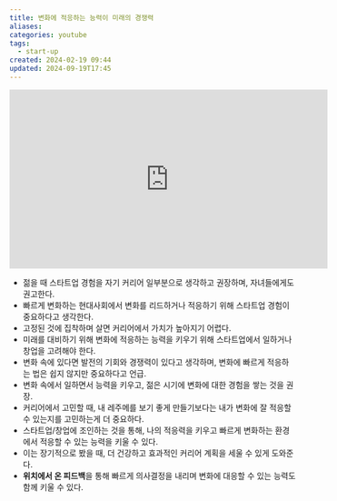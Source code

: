 ```yaml
---
title: 변화에 적응하는 능력이 미래의 경쟁력
aliases: 
categories: youtube
tags:
  - start-up
created: 2024-02-19 09:44
updated: 2024-09-19T17:45
---
```


<iframe width="560" height="315" src="https://www.youtube.com/embed/eLZYw_WX960?si=TPnw_TFD8lqmicad" title="YouTube video player" frameborder="0" allow="accelerometer; autoplay; clipboard-write; encrypted-media; gyroscope; picture-in-picture; web-share" allowfullscreen></iframe>

- 젊을 때 스타트업 경험을 자기 커리어 일부분으로 생각하고 권장하며, 자녀들에게도 권고한다.
- 빠르게 변화하는 현대사회에서 변화를 리드하거나 적응하기 위해 스타트업 경험이 중요하다고 생각한다.
- 고정된 것에 집착하며 살면 커리어에서 가치가 높아지기 어렵다.
- 미래를 대비하기 위해 변화에 적응하는 능력을 키우기 위해 스타트업에서 일하거나 창업을 고려해야 한다.
- 변화 속에 있다면 발전의 기회와 경쟁력이 있다고 생각하며, 변화에 빠르게 적응하는 법은 쉽지 않지만 중요하다고 언급.
- 변화 속에서 일하면서 능력을 키우고, 젊은 시기에 변화에 대한 경험을 쌓는 것을 권장.
- 커리어에서 고민할 때, 내 레주메를 보기 좋게 만들기보다는 내가 변화에 잘 적응할 수 있는지를 고민하는게 더 중요하다.
- 스타트업/창업에 조인하는 것을 통해, 나의 적응력을 키우고 빠르게 변화하는 환경에서 적응할 수 있는 능력을 키울 수 있다.
- 이는 장기적으로 봤을 때, 더 건강하고 효과적인 커리어 계획을 세울 수 있게 도와준다.
- **위치에서 온 피드백**을 통해 빠르게 의사결정을 내리며 변화에 대응할 수 있는 능력도 함께 키울 수 있다.
